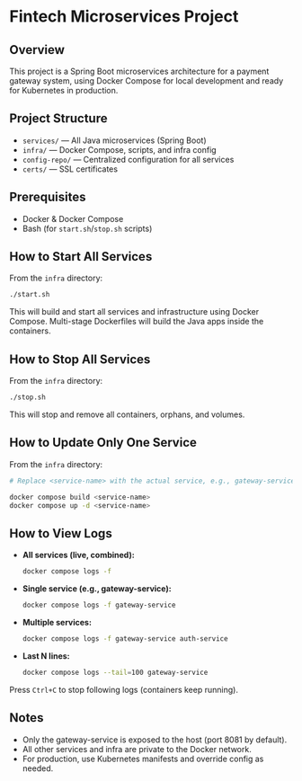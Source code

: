 # Fintech Microservices Project

## Overview
This project is a Spring Boot microservices architecture for a payment gateway system, using Docker Compose for local development and ready for Kubernetes in production.

## Project Structure
- `services/` — All Java microservices (Spring Boot)
- `infra/` — Docker Compose, scripts, and infra config
- `config-repo/` — Centralized configuration for all services
- `certs/` — SSL certificates

## Prerequisites
- Docker & Docker Compose
- Bash (for `start.sh`/`stop.sh` scripts)

## How to Start All Services
From the `infra` directory:
```bash
./start.sh
```
This will build and start all services and infrastructure using Docker Compose. Multi-stage Dockerfiles will build the Java apps inside the containers.

## How to Stop All Services
From the `infra` directory:
```bash
./stop.sh
```
This will stop and remove all containers, orphans, and volumes.

## How to Update Only One Service
From the `infra` directory:
```bash
# Replace <service-name> with the actual service, e.g., gateway-service

docker compose build <service-name>
docker compose up -d <service-name>
```

## How to View Logs
- **All services (live, combined):**
  ```bash
  docker compose logs -f
  ```
- **Single service (e.g., gateway-service):**
  ```bash
  docker compose logs -f gateway-service
  ```
- **Multiple services:**
  ```bash
  docker compose logs -f gateway-service auth-service
  ```
- **Last N lines:**
  ```bash
  docker compose logs --tail=100 gateway-service
  ```

Press `Ctrl+C` to stop following logs (containers keep running).

## Notes
- Only the gateway-service is exposed to the host (port 8081 by default).
- All other services and infra are private to the Docker network.
- For production, use Kubernetes manifests and override config as needed.
